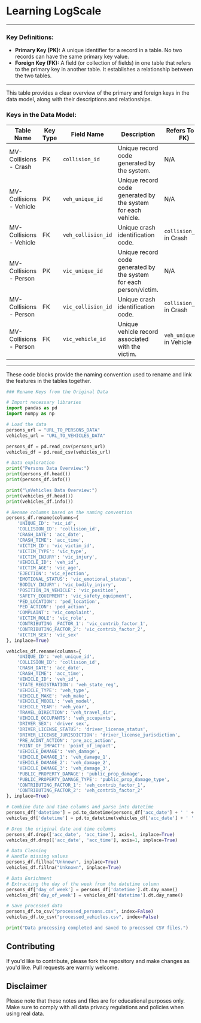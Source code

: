 # Learning LogScale

---

### Key Definitions:

- **Primary Key (PK):** A unique identifier for a record in a table. No two records can have the same primary key value.
- **Foreign Key (FK):** A field (or collection of fields) in one table that refers to the primary key in another table. It establishes a relationship between the two tables.

---

This table provides a clear overview of the primary and foreign keys in the data model, along with their descriptions and relationships.


### Keys in the Data Model:

| Table Name             | Key Type | Field Name       | Description                                           | Refers To (If FK)          |
|------------------------|----------|------------------|-------------------------------------------------------|----------------------------|
| MV-Collisions - Crash  | PK       | `collision_id`   | Unique record code generated by the system.           | N/A                        |
| MV-Collisions - Vehicle| PK       | `veh_unique_id`  | Unique record code generated by the system for each vehicle. | N/A                    |
| MV-Collisions - Vehicle| FK       | `veh_collision_id`| Unique crash identification code.                     | `collision_id` in Crash    |
| MV-Collisions - Person | PK       | `vic_unique_id`  | Unique record code generated by the system for each person/victim. | N/A          |
| MV-Collisions - Person | FK       | `vic_collision_id`| Unique crash identification code.                     | `collision_id` in Crash    |
| MV-Collisions - Person | FK       | `vic_vehicle_id` | Unique vehicle record associated with the victim.     | `veh_unique_id` in Vehicle |

---

These code blocks provide the naming convention used to rename and link the features in the tables together.
```python
### Rename Keys from the Original Data

# Import necessary libraries
import pandas as pd
import numpy as np

# Load the data
persons_url = "URL_TO_PERSONS_DATA"
vehicles_url = "URL_TO_VEHICLES_DATA"

persons_df = pd.read_csv(persons_url)
vehicles_df = pd.read_csv(vehicles_url)

# Data exploration
print("Persons Data Overview:")
print(persons_df.head())
print(persons_df.info())

print("\nVehicles Data Overview:")
print(vehicles_df.head())
print(vehicles_df.info())

# Rename columns based on the naming convention
persons_df.rename(columns={
    'UNIQUE_ID': 'vic_id',
    'COLLISION_ID': 'collision_id',
    'CRASH_DATE': 'acc_date',
    'CRASH_TIME': 'acc_time',
    'VICTIM_ID': 'vic_victim_id',
    'VICTIM_TYPE': 'vic_type',
    'VICTIM_INJURY': 'vic_injury',
    'VEHICLE_ID': 'veh_id',
    'VICTIM_AGE': 'vic_age',
    'EJECTION': 'vic_ejection',
    'EMOTIONAL_STATUS': 'vic_emotional_status',
    'BODILY_INJURY': 'vic_bodily_injury',
    'POSITION_IN_VEHICLE': 'vic_position',
    'SAFETY_EQUIPMENT': 'vic_safety_equipment',
    'PED_LOCATION': 'ped_location',
    'PED_ACTION': 'ped_action',
    'COMPLAINT': 'vic_complaint',
    'VICTIM_ROLE': 'vic_role',
    'CONTRIBUTING _FACTOR_1': 'vic_contrib_factor_1',
    'CONTRIBUTING_FACTOR_2': 'vic_contrib_factor_2',
    'VICTIM_SEX': 'vic_sex'
}, inplace=True)

vehicles_df.rename(columns={
    'UNIQUE_ID': 'veh_unique_id',
    'COLLISION_ID': 'collision_id',
    'CRASH_DATE': 'acc_date',
    'CRASH_TIME': 'acc_time',
    'VEHICLE_ID': 'veh_id',
    'STATE_REGISTRATION': 'veh_state_reg',
    'VEHICLE_TYPE': 'veh_type',
    'VEHICLE_MAKE': 'veh_make',
    'VEHICLE_MODEL': 'veh_model',
    'VEHICLE_YEAR': 'veh_year',
    'TRAVEL_DIRECTION': 'veh_travel_dir',
    'VEHICLE_OCCUPANTS': 'veh_occupants',
    'DRIVER_SEX': 'driver_sex',
    'DRIVER_LICENSE_STATUS': 'driver_license_status',
    'DRIVER_LICENSE_JURISDICTION': 'driver_license_jurisdiction',
    'PRE_ACDNT_ACTION': 'pre_acc_action',
    'POINT_OF_IMPACT': 'point_of_impact',
    'VEHICLE_DAMAGE': 'veh_damage',
    'VEHICLE_DAMAGE_1': 'veh_damage_1',
    'VEHICLE_DAMAGE_2': 'veh_damage_2',
    'VEHICLE_DAMAGE_3': 'veh_damage_3',
    'PUBLIC_PROPERTY_DAMAGE': 'public_prop_damage',
    'PUBLIC_PROPERTY_DAMAGE_TYPE': 'public_prop_damage_type',
    'CONTRIBUTING_FACTOR_1': 'veh_contrib_factor_1',
    'CONTRIBUTING_FACTOR_2': 'veh_contrib_factor_2'
}, inplace=True)

# Combine date and time columns and parse into datetime
persons_df['datetime'] = pd.to_datetime(persons_df['acc_date'] + ' ' + persons_df['acc_time'])
vehicles_df['datetime'] = pd.to_datetime(vehicles_df['acc_date'] + ' ' + vehicles_df['acc_time'])

# Drop the original date and time columns
persons_df.drop(['acc_date', 'acc_time'], axis=1, inplace=True)
vehicles_df.drop(['acc_date', 'acc_time'], axis=1, inplace=True)

# Data Cleaning
# Handle missing values
persons_df.fillna("Unknown", inplace=True)
vehicles_df.fillna("Unknown", inplace=True)

# Data Enrichment
# Extracting the day of the week from the datetime column
persons_df['day_of_week'] = persons_df['datetime'].dt.day_name()
vehicles_df['day_of_week'] = vehicles_df['datetime'].dt.day_name()

# Save processed data
persons_df.to_csv("processed_persons.csv", index=False)
vehicles_df.to_csv("processed_vehicles.csv", index=False)

print("Data processing completed and saved to processed CSV files.")
```

## Contributing

If you'd like to contribute, please fork the repository and make changes as you'd like. Pull requests are warmly welcome.

## Disclaimer

Please note that these notes and files are for educational purposes only. Make sure to comply with all data privacy regulations and policies when using real data.
